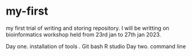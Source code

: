 # my-first
 my first trial of writing and storing repository.
 I will be writting on bioinformatics workshop held from 23rd jan to 27th jan 2023.

Day one.
installation of tools .
Git bash 
R studio
Day two. 
command line
